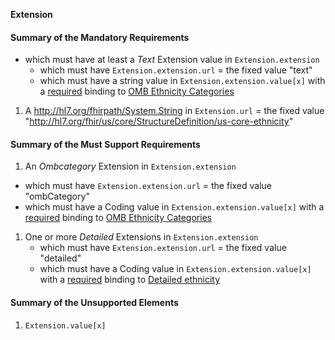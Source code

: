 **Extension**

#### Summary of the Mandatory Requirements
   - which must have at least  a *Text* Extension value  in `Extension.extension`
      - which must have `Extension.extension.url` = the fixed value  "text"
      - which must have a  string value  in `Extension.extension.value[x]`
with a [required](http://hl7.org/fhir/R4/terminologies.html#required)
 binding to [OMB Ethnicity Categories](ValueSet-omb-ethnicity-category.html)
1.  A  http://hl7.org/fhirpath/System.String  in `Extension.url`  = the fixed value "http://hl7.org/fhir/us/core/StructureDefinition/us-core-ethnicity"

#### Summary of the Must Support Requirements
1.  An *Ombcategory* Extension  in `Extension.extension`
   - which must have `Extension.extension.url` = the fixed value  "ombCategory"
   - which must have a  Coding value  in `Extension.extension.value[x]`
with a [required](http://hl7.org/fhir/R4/terminologies.html#required)
 binding to [OMB Ethnicity Categories](ValueSet-omb-ethnicity-category.html)
1. One or more *Detailed* Extensions  in `Extension.extension`
   - which must have `Extension.extension.url` = the fixed value  "detailed"
   - which must have a  Coding value  in `Extension.extension.value[x]`
with a [required](http://hl7.org/fhir/R4/terminologies.html#required)
 binding to [Detailed ethnicity](ValueSet-detailed-ethnicity.html)

#### Summary of the Unsupported Elements
1. `Extension.value[x]`